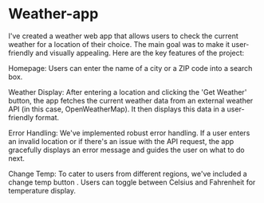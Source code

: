 # Weather-app

 I've created a weather web app that allows users to check the current weather for a location of their choice. The main goal was to make it user-friendly and visually appealing. Here are the key features of the project:

Homepage:  Users can enter the name of a city or a ZIP code into a search box.

Weather Display: After entering a location and clicking the 'Get Weather' button, the app fetches the current weather data from an external weather API (in this case, OpenWeatherMap). It then displays this data in a user-friendly format.

Error Handling: We've implemented robust error handling. If a user enters an invalid location or if there's an issue with the API request, the app gracefully displays an error message and guides the user on what to do next.

Change Temp: To cater to users from different regions, we've included a change temp button . Users can toggle between Celsius and Fahrenheit for temperature display.


